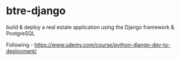 # btre-django

build & deploy a real estate application using the Django framework & PostgreSQL 

Following - https://www.udemy.com/course/python-django-dev-to-deployment/
